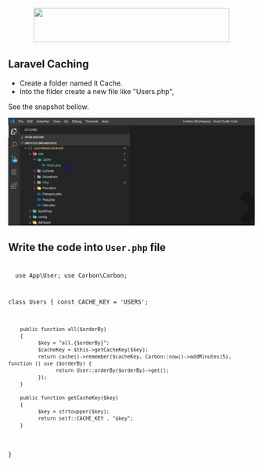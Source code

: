 <p align="center">
  <img src="https://res.cloudinary.com/dtfbvvkyp/image/upload/v1566331377/laravel-logolockup-cmyk-red.svg" width="400" height="70">
</p>


## Laravel Caching

- Create a folder named it Cache.
- Into the filder create a new file like "Users.php", </br>

See the snapshot bellow.
<p align="left">
  <img src="images/users.PNG" width="600" height="220">
</p>

## Write the code into `User.php` file

  <code>
  <?php
  namespace App\Cache;

  use App\User;
  use Carbon\Carbon;

  class Users
  {
        const CACHE_KEY = 'USERS';

        public function all($orderBy)
        {
              $key = "all.{$orderBy}";
              $cacheKey = $this->getCacheKey($key);
              return cache()->remember($cacheKey, Carbon::now()->addMinutes(5), function () use ($orderBy) {
                    return User::orderBy($orderBy)->get();
              });
        }

        public function getCacheKey($key)
        {
              $key = strtoupper($key);
              return self::CACHE_KEY . "$key";
        }
  }
</code>


